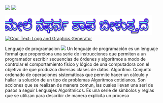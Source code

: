 ![](http://www.bettshow.com/library_5/1738756_assocImage_2.png?rndUUID=935D8560-F6D9-649D-B65F22B5D35C8F97)
![](http://media.comicbook.com/2017/07/urgot-1008777.jpg)

<a href="https://cooltext.com"><img src="cooltext335134913593272.png" width="477" height="65" alt="T E M P L E T E" /></a>
<a href="http://cooltext.com" target="_top"><img src="https://cooltext.com/images/ct_pixel.gif" width="80" height="15" alt="Cool Text: Logo and Graphics Generator" border="0" /></a>

  
Lenguaje de programacion
![](https://upload.wikimedia.org/wikipedia/commons/thumb/d/d0/Classes_and_Methods.png/300px-Classes_and_Methods.png)
Un lenguaje de programación es un lenguaje formal que proporciona una serie de instrucciones que permiten a un programador escribir secuencias de órdenes y algoritmos a modo de controlar el comportamiento físico y lógico de una computadora con el objetivo de que produzca diversas clases de datos.
Algoritmo.
Conjunto ordenado de operaciones sistemáticas que permite hacer un cálculo y hallar la solución de un tipo de problemas
Algoritmos cotidianos.
Son acciones que se realizan de manera comun, las cuales llevan una seri de pasos a seguir
Lenguajes Algoritmicos.
Es una serie de símbolos y reglas que se utilizan para describir de manera explícita un proceso
